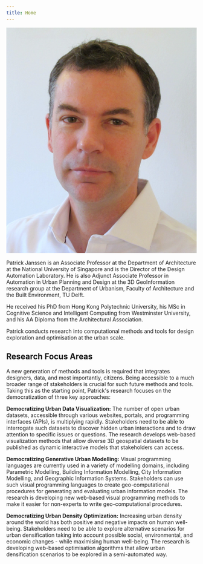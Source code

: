 ```yaml
---
title: Home
---
```


![Photo](./assets/images/1-IMG_4903.JPG)

Patrick Janssen is an Associate Professor at the Department of Architecture at the National University of Singapore and is the Director of the Design Automation Laboratory. He is also Adjunct Associate Professor in Automation in Urban Planning and Design at the 3D GeoInformation research group at the Department of Urbanism, Faculty of Architecture and the Built Environment, TU Delft. 

He received his PhD from Hong Kong Polytechnic University, his MSc in Cognitive Science and Intelligent Computing from Westminster University, and his AA Diploma from the Architectural Association.

Patrick conducts research into computational methods and tools for design exploration and optimisation at the urban scale.

## Research Focus Areas

A new generation of methods and tools is required that integrates designers, data, and most importantly, citizens. Being accessible to a much broader range of stakeholders is crucial for such future methods and tools. Taking this as the starting point, Patrick's research focuses on the democratization of three key approaches:

**Democratizing Urban Data Visualization:** The number of open urban datasets, accessible through various websites, portals, and programming interfaces (APIs), is multiplying rapidly. Stakeholders need to be able to interrogate such datasets to discover hidden urban interactions and to draw attention to specific issues or questions. The research develops web-based visualization methods that allow diverse 3D geospatial datasets to be published as dynamic interactive models that stakeholders can access. 

**Democratizing Generative Urban Modelling:** Visual programming languages are currently used in a variety of modelling domains, including Parametric Modelling, Building Information Modelling, City Information Modelling, and Geographic Information Systems. Stakeholders can use such visual programming languages to create geo-computational procedures for generating and evaluating urban information models. The research is developing new web-based visual programming methods to make it easier for non-experts to write geo-computational procedures.

**Democratizing Urban Density Optimization:** Increasing urban density around the world has both positive and negative impacts on human well-being. Stakeholders need to be able to explore alternative scenarios for urban densification taking into account possible social, environmental, and economic changes - while maximising human well-being. The research is developing web-based optimisation algorithms that allow urban densification scenarios to be explored in a semi-automated way. 
